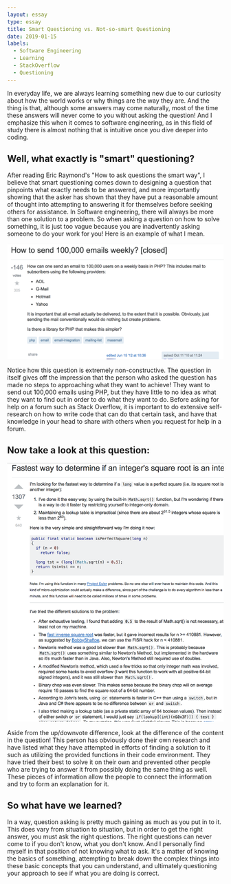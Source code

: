 ```yaml
---
layout: essay
type: essay
title: Smart Questioning vs. Not-so-smart Questioning
date: 2019-01-15
labels:
  - Software Engineering
  - Learning
  - StackOverflow
  - Questioning
---
```


In everyday life, we are always learning something new due to our curiosity about how the world works or why things are the way they are. And the thing is that, although some answers may come naturally, most of the time these answers will never come to you without asking the question! And I emphasize this when it comes to software engineering, as in this field of study there is almost nothing that is intuitive once you dive deeper into coding.

## Well, what exactly is "smart" questioning?

After reading Eric Raymond's "How to ask questions the smart way", I believe that smart questioning comes down to designing a question that pinpoints what exactly needs to be answered, and more importantly showing that the asker has shown that they have put a reasonable amount of thought into attempting to answering it for themselves before seeking others for assistance. In Software engineering, there will always be more than one solution to a problem. So when asking a question on how to solve something, it is just too vague because you are inadvertently asking someone to do your work for you! Here is an example of what I mean.

<img class="ui medium left floated image" src="../images/badquestion.png">

Notice how this question is extremely non-constructive. The question in itself gives off the impression that the person who asked the question has made no steps to approaching what they want to achieve! They want to send out 100,000 emails using PHP, but they have little to no idea as what they want to find out in order to do what they want to do. Before asking for help on a forum such as Stack Overflow, it is important to do extensive self-research on how to write code that can do that certain task, and have that knowledge in your head to share with others when you request for help in a forum. 

## Now take a look at this question:

<img class="ui medium left floated image" src="../images/goodquestion.png">

Aside from the up/downvote difference, look at the difference of the content in the question! This person has obviously done their own research and have listed what they have attempted in efforts of finding a solution to it such as utilizing the provided functions in their code environment. They have tried their best to solve it on their own and prevented other people who are trying to answer it from possibly doing the same thing as well. These pieces of information allow the people to connect the information and try to form an explanation for it. 

## So what have we learned?

In a way, question asking is pretty much gaining as much as you put in to it. This does vary from situation to situation, but in order to get the right answer, you must ask the right questions. The right questions can never come to if you don't know, what you don't know. And I personally find myself in that position of not knowing what to ask. It's a matter of knowing the basics of something, attempting to break down the complex things into these basic concepts that you can understand, and ultimately questioning your approach to see if what you are doing is correct.


